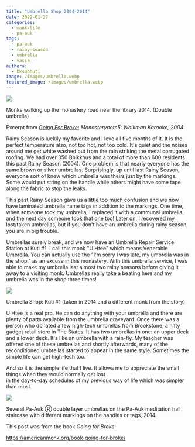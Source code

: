 ```yaml
---
title: "Umbrella Shop 2004-2014"
date: 2022-01-27
categories: 
  - monk-life
  - pa-auk
tags: 
  - pa-auk
  - rainy-season
  - umbrella
  - vassa
authors: 
  - bksubhuti
image: /images/umbrella.webp
featured_image: /images/umbrella.webp
---
```


![](/images/umbrella_walk.webp)

Monks walking up the monastery road near the library 2014. (Double umbrella)

Excerpt from _[Going For Broke:](https://americanmonk.org/book-going-for-broke/)_ _Monasterynote5: Walkman Karaoke, 2004_

  
Rainy Season is luckily my favorite and I love all five months of it. It is the perfect temperature also, not too hot, not too cold. It's quiet and the noises around me get white washed out from the rain striking the metal corrugated roofing. We had over 350 Bhikkhus and a total of more than 600 residents this past Rainy Season (2004). One problem is that nearly everyone has the same brown or silver umbrellas. Surprisingly, up until last Rainy Season, everyone sort of knew which umbrella was theirs just by the markings. Some would put string on the handle while others might have some tape along the fabric to stop the leaks.

  
This past Rainy Season gave us a little too much confusion and we now have laminated umbrella name tags in addition to the markings. One time, when someone took my umbrella, I replaced it with a communal umbrella, and the next day someone took that one too! Later on, I recovered my lost/taken umbrellas, but if you don't have an umbrella during rainy season, you are in big trouble.

Umbrellas surely break, and we now have an Umbrella Repair Service Station at Kuti #1. I call this monk "U Htee" which means Venerable Umbrella. You can actually use the "I'm sorry I was late, my umbrella was in the shop." as an excuse in this monastery. With this umbrella service, I was able to make my umbrella last almost two rainy seasons before giving it away to a visiting monk. Umbrellas really take a beating here and my umbrella was in the shop three times!

![](/images/umbrella-800x1024.webp)

Umbrella Shop: Kuti #1 (taken in 2014 and a different monk from the story)

  
U Htee is a real pro. He can do anything with your umbrella and there are plenty of parts available from the umbrella graveyard. Once there was a person who donated a few high-tech umbrellas from Brookstone, a nifty gadget retail store in The States. It has two umbrellas in one: an upper deck and a lower deck. It's like an umbrella with a rain-fly. My teacher was offered one of these umbrellas and shortly afterwards, many of the reconditioned umbrellas started to appear in the same style. Sometimes the simple life can get high-tech too.

And so it is the simple life that I live. It allows me to appreciate the small things when they would normally get lost  
in the day-to-day schedules of my previous way of life which was simpler than most.

![](/images/umbrellastair-1024x680.webp)

Several Pa-Auk Ⓡ double layer umbrellas on the Pa-Auk meditation hall staircase with different markings on the handles or tags, 2014.

This post was from the book _Going for Broke_:

https://americanmonk.org/book-going-for-broke/